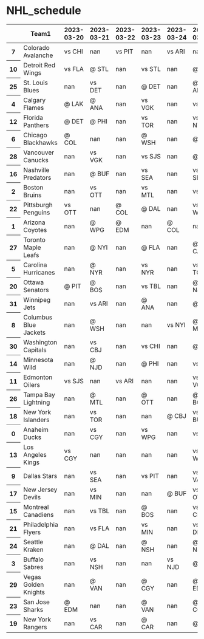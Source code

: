 # NHL_schedule

<style type="text/css">
#T_48f58_row0_col9 {
  background-color: #023858;
  color: #f1f1f1;
}
#T_48f58_row1_col9 {
  background-color: #034f7d;
  color: #f1f1f1;
}
#T_48f58_row2_col9 {
  background-color: #04588a;
  color: #f1f1f1;
}
#T_48f58_row3_col9 {
  background-color: #04639b;
  color: #f1f1f1;
}
#T_48f58_row4_col9 {
  background-color: #056ba7;
  color: #f1f1f1;
}
#T_48f58_row5_col9 {
  background-color: #056caa;
  color: #f1f1f1;
}
#T_48f58_row6_col9 {
  background-color: #056dab;
  color: #f1f1f1;
}
#T_48f58_row7_col9, #T_48f58_row8_col9 {
  background-color: #0a73b2;
  color: #f1f1f1;
}
#T_48f58_row9_col9 {
  background-color: #197db7;
  color: #f1f1f1;
}
#T_48f58_row10_col9 {
  background-color: #2383ba;
  color: #f1f1f1;
}
#T_48f58_row11_col9, #T_48f58_row12_col9 {
  background-color: #2987bc;
  color: #f1f1f1;
}
#T_48f58_row13_col9 {
  background-color: #4295c3;
  color: #f1f1f1;
}
#T_48f58_row14_col9 {
  background-color: #a1bbda;
  color: #000000;
}
#T_48f58_row15_col9 {
  background-color: #b7c5df;
  color: #000000;
}
#T_48f58_row16_col9 {
  background-color: #b9c6e0;
  color: #000000;
}
#T_48f58_row17_col9 {
  background-color: #c5cce3;
  color: #000000;
}
#T_48f58_row18_col9 {
  background-color: #c6cce3;
  color: #000000;
}
#T_48f58_row19_col9 {
  background-color: #cccfe5;
  color: #000000;
}
#T_48f58_row20_col9 {
  background-color: #d2d3e7;
  color: #000000;
}
#T_48f58_row21_col9, #T_48f58_row22_col9 {
  background-color: #d3d4e7;
  color: #000000;
}
#T_48f58_row23_col9, #T_48f58_row24_col9 {
  background-color: #d9d8ea;
  color: #000000;
}
#T_48f58_row25_col9, #T_48f58_row26_col9 {
  background-color: #dddbec;
  color: #000000;
}
#T_48f58_row27_col9 {
  background-color: #e0dded;
  color: #000000;
}
#T_48f58_row28_col9 {
  background-color: #e3e0ee;
  color: #000000;
}
#T_48f58_row29_col9, #T_48f58_row30_col9 {
  background-color: #e7e3f0;
  color: #000000;
}
#T_48f58_row31_col9 {
  background-color: #fff7fb;
  color: #000000;
}
</style>
<table id="T_48f58">
  <thead>
    <tr>
      <th class="blank level0" >&nbsp;</th>
      <th id="T_48f58_level0_col0" class="col_heading level0 col0" >Team1</th>
      <th id="T_48f58_level0_col1" class="col_heading level0 col1" >2023-03-20</th>
      <th id="T_48f58_level0_col2" class="col_heading level0 col2" >2023-03-21</th>
      <th id="T_48f58_level0_col3" class="col_heading level0 col3" >2023-03-22</th>
      <th id="T_48f58_level0_col4" class="col_heading level0 col4" >2023-03-23</th>
      <th id="T_48f58_level0_col5" class="col_heading level0 col5" >2023-03-24</th>
      <th id="T_48f58_level0_col6" class="col_heading level0 col6" >2023-03-25</th>
      <th id="T_48f58_level0_col7" class="col_heading level0 col7" >2023-03-26</th>
      <th id="T_48f58_level0_col8" class="col_heading level0 col8" >game_count</th>
      <th id="T_48f58_level0_col9" class="col_heading level0 col9" >Opponent_Score</th>
    </tr>
  </thead>
  <tbody>
    <tr>
      <th id="T_48f58_level0_row0" class="row_heading level0 row0" >7</th>
      <td id="T_48f58_row0_col0" class="data row0 col0" >Colorado Avalanche</td>
      <td id="T_48f58_row0_col1" class="data row0 col1" >vs CHI</td>
      <td id="T_48f58_row0_col2" class="data row0 col2" >nan</td>
      <td id="T_48f58_row0_col3" class="data row0 col3" >vs PIT</td>
      <td id="T_48f58_row0_col4" class="data row0 col4" >nan</td>
      <td id="T_48f58_row0_col5" class="data row0 col5" >vs ARI</td>
      <td id="T_48f58_row0_col6" class="data row0 col6" >nan</td>
      <td id="T_48f58_row0_col7" class="data row0 col7" >@ ARI</td>
      <td id="T_48f58_row0_col8" class="data row0 col8" >4</td>
      <td id="T_48f58_row0_col9" class="data row0 col9" >2.208420</td>
    </tr>
    <tr>
      <th id="T_48f58_level0_row1" class="row_heading level0 row1" >10</th>
      <td id="T_48f58_row1_col0" class="data row1 col0" >Detroit Red Wings</td>
      <td id="T_48f58_row1_col1" class="data row1 col1" >vs FLA</td>
      <td id="T_48f58_row1_col2" class="data row1 col2" >@ STL</td>
      <td id="T_48f58_row1_col3" class="data row1 col3" >nan</td>
      <td id="T_48f58_row1_col4" class="data row1 col4" >vs STL</td>
      <td id="T_48f58_row1_col5" class="data row1 col5" >nan</td>
      <td id="T_48f58_row1_col6" class="data row1 col6" >@ PHI</td>
      <td id="T_48f58_row1_col7" class="data row1 col7" >nan</td>
      <td id="T_48f58_row1_col8" class="data row1 col8" >4</td>
      <td id="T_48f58_row1_col9" class="data row1 col9" >2.128077</td>
    </tr>
    <tr>
      <th id="T_48f58_level0_row2" class="row_heading level0 row2" >25</th>
      <td id="T_48f58_row2_col0" class="data row2 col0" >St. Louis Blues</td>
      <td id="T_48f58_row2_col1" class="data row2 col1" >nan</td>
      <td id="T_48f58_row2_col2" class="data row2 col2" >vs DET</td>
      <td id="T_48f58_row2_col3" class="data row2 col3" >nan</td>
      <td id="T_48f58_row2_col4" class="data row2 col4" >@ DET</td>
      <td id="T_48f58_row2_col5" class="data row2 col5" >nan</td>
      <td id="T_48f58_row2_col6" class="data row2 col6" >@ ANA</td>
      <td id="T_48f58_row2_col7" class="data row2 col7" >@ LAK</td>
      <td id="T_48f58_row2_col8" class="data row2 col8" >4</td>
      <td id="T_48f58_row2_col9" class="data row2 col9" >2.099427</td>
    </tr>
    <tr>
      <th id="T_48f58_level0_row3" class="row_heading level0 row3" >4</th>
      <td id="T_48f58_row3_col0" class="data row3 col0" >Calgary Flames</td>
      <td id="T_48f58_row3_col1" class="data row3 col1" >@ LAK</td>
      <td id="T_48f58_row3_col2" class="data row3 col2" >@ ANA</td>
      <td id="T_48f58_row3_col3" class="data row3 col3" >nan</td>
      <td id="T_48f58_row3_col4" class="data row3 col4" >vs VGK</td>
      <td id="T_48f58_row3_col5" class="data row3 col5" >nan</td>
      <td id="T_48f58_row3_col6" class="data row3 col6" >vs SJS</td>
      <td id="T_48f58_row3_col7" class="data row3 col7" >nan</td>
      <td id="T_48f58_row3_col8" class="data row3 col8" >4</td>
      <td id="T_48f58_row3_col9" class="data row3 col9" >2.046657</td>
    </tr>
    <tr>
      <th id="T_48f58_level0_row4" class="row_heading level0 row4" >12</th>
      <td id="T_48f58_row4_col0" class="data row4 col0" >Florida Panthers</td>
      <td id="T_48f58_row4_col1" class="data row4 col1" >@ DET</td>
      <td id="T_48f58_row4_col2" class="data row4 col2" >@ PHI</td>
      <td id="T_48f58_row4_col3" class="data row4 col3" >nan</td>
      <td id="T_48f58_row4_col4" class="data row4 col4" >vs TOR</td>
      <td id="T_48f58_row4_col5" class="data row4 col5" >nan</td>
      <td id="T_48f58_row4_col6" class="data row4 col6" >vs NYR</td>
      <td id="T_48f58_row4_col7" class="data row4 col7" >nan</td>
      <td id="T_48f58_row4_col8" class="data row4 col8" >4</td>
      <td id="T_48f58_row4_col9" class="data row4 col9" >2.009676</td>
    </tr>
    <tr>
      <th id="T_48f58_level0_row5" class="row_heading level0 row5" >6</th>
      <td id="T_48f58_row5_col0" class="data row5 col0" >Chicago Blackhawks</td>
      <td id="T_48f58_row5_col1" class="data row5 col1" >@ COL</td>
      <td id="T_48f58_row5_col2" class="data row5 col2" >nan</td>
      <td id="T_48f58_row5_col3" class="data row5 col3" >nan</td>
      <td id="T_48f58_row5_col4" class="data row5 col4" >@ WSH</td>
      <td id="T_48f58_row5_col5" class="data row5 col5" >nan</td>
      <td id="T_48f58_row5_col6" class="data row5 col6" >@ MIN</td>
      <td id="T_48f58_row5_col7" class="data row5 col7" >vs VAN</td>
      <td id="T_48f58_row5_col8" class="data row5 col8" >4</td>
      <td id="T_48f58_row5_col9" class="data row5 col9" >2.000326</td>
    </tr>
    <tr>
      <th id="T_48f58_level0_row6" class="row_heading level0 row6" >28</th>
      <td id="T_48f58_row6_col0" class="data row6 col0" >Vancouver Canucks</td>
      <td id="T_48f58_row6_col1" class="data row6 col1" >nan</td>
      <td id="T_48f58_row6_col2" class="data row6 col2" >vs VGK</td>
      <td id="T_48f58_row6_col3" class="data row6 col3" >nan</td>
      <td id="T_48f58_row6_col4" class="data row6 col4" >vs SJS</td>
      <td id="T_48f58_row6_col5" class="data row6 col5" >nan</td>
      <td id="T_48f58_row6_col6" class="data row6 col6" >@ DAL</td>
      <td id="T_48f58_row6_col7" class="data row6 col7" >@ CHI</td>
      <td id="T_48f58_row6_col8" class="data row6 col8" >4</td>
      <td id="T_48f58_row6_col9" class="data row6 col9" >1.996740</td>
    </tr>
    <tr>
      <th id="T_48f58_level0_row7" class="row_heading level0 row7" >16</th>
      <td id="T_48f58_row7_col0" class="data row7 col0" >Nashville Predators</td>
      <td id="T_48f58_row7_col1" class="data row7 col1" >nan</td>
      <td id="T_48f58_row7_col2" class="data row7 col2" >@ BUF</td>
      <td id="T_48f58_row7_col3" class="data row7 col3" >nan</td>
      <td id="T_48f58_row7_col4" class="data row7 col4" >vs SEA</td>
      <td id="T_48f58_row7_col5" class="data row7 col5" >nan</td>
      <td id="T_48f58_row7_col6" class="data row7 col6" >vs SEA</td>
      <td id="T_48f58_row7_col7" class="data row7 col7" >vs TOR</td>
      <td id="T_48f58_row7_col8" class="data row7 col8" >4</td>
      <td id="T_48f58_row7_col9" class="data row7 col9" >1.970534</td>
    </tr>
    <tr>
      <th id="T_48f58_level0_row8" class="row_heading level0 row8" >2</th>
      <td id="T_48f58_row8_col0" class="data row8 col0" >Boston Bruins</td>
      <td id="T_48f58_row8_col1" class="data row8 col1" >nan</td>
      <td id="T_48f58_row8_col2" class="data row8 col2" >vs OTT</td>
      <td id="T_48f58_row8_col3" class="data row8 col3" >nan</td>
      <td id="T_48f58_row8_col4" class="data row8 col4" >vs MTL</td>
      <td id="T_48f58_row8_col5" class="data row8 col5" >nan</td>
      <td id="T_48f58_row8_col6" class="data row8 col6" >vs TBL</td>
      <td id="T_48f58_row8_col7" class="data row8 col7" >@ CAR</td>
      <td id="T_48f58_row8_col8" class="data row8 col8" >4</td>
      <td id="T_48f58_row8_col9" class="data row8 col9" >1.967977</td>
    </tr>
    <tr>
      <th id="T_48f58_level0_row9" class="row_heading level0 row9" >22</th>
      <td id="T_48f58_row9_col0" class="data row9 col0" >Pittsburgh Penguins</td>
      <td id="T_48f58_row9_col1" class="data row9 col1" >vs OTT</td>
      <td id="T_48f58_row9_col2" class="data row9 col2" >nan</td>
      <td id="T_48f58_row9_col3" class="data row9 col3" >@ COL</td>
      <td id="T_48f58_row9_col4" class="data row9 col4" >@ DAL</td>
      <td id="T_48f58_row9_col5" class="data row9 col5" >nan</td>
      <td id="T_48f58_row9_col6" class="data row9 col6" >vs WSH</td>
      <td id="T_48f58_row9_col7" class="data row9 col7" >nan</td>
      <td id="T_48f58_row9_col8" class="data row9 col8" >4</td>
      <td id="T_48f58_row9_col9" class="data row9 col9" >1.934656</td>
    </tr>
    <tr>
      <th id="T_48f58_level0_row10" class="row_heading level0 row10" >1</th>
      <td id="T_48f58_row10_col0" class="data row10 col0" >Arizona Coyotes</td>
      <td id="T_48f58_row10_col1" class="data row10 col1" >nan</td>
      <td id="T_48f58_row10_col2" class="data row10 col2" >@ WPG</td>
      <td id="T_48f58_row10_col3" class="data row10 col3" >@ EDM</td>
      <td id="T_48f58_row10_col4" class="data row10 col4" >nan</td>
      <td id="T_48f58_row10_col5" class="data row10 col5" >@ COL</td>
      <td id="T_48f58_row10_col6" class="data row10 col6" >nan</td>
      <td id="T_48f58_row10_col7" class="data row10 col7" >vs COL</td>
      <td id="T_48f58_row10_col8" class="data row10 col8" >4</td>
      <td id="T_48f58_row10_col9" class="data row10 col9" >1.914010</td>
    </tr>
    <tr>
      <th id="T_48f58_level0_row11" class="row_heading level0 row11" >27</th>
      <td id="T_48f58_row11_col0" class="data row11 col0" >Toronto Maple Leafs</td>
      <td id="T_48f58_row11_col1" class="data row11 col1" >nan</td>
      <td id="T_48f58_row11_col2" class="data row11 col2" >@ NYI</td>
      <td id="T_48f58_row11_col3" class="data row11 col3" >nan</td>
      <td id="T_48f58_row11_col4" class="data row11 col4" >@ FLA</td>
      <td id="T_48f58_row11_col5" class="data row11 col5" >nan</td>
      <td id="T_48f58_row11_col6" class="data row11 col6" >@ CAR</td>
      <td id="T_48f58_row11_col7" class="data row11 col7" >@ NSH</td>
      <td id="T_48f58_row11_col8" class="data row11 col8" >4</td>
      <td id="T_48f58_row11_col9" class="data row11 col9" >1.899479</td>
    </tr>
    <tr>
      <th id="T_48f58_level0_row12" class="row_heading level0 row12" >5</th>
      <td id="T_48f58_row12_col0" class="data row12 col0" >Carolina Hurricanes</td>
      <td id="T_48f58_row12_col1" class="data row12 col1" >nan</td>
      <td id="T_48f58_row12_col2" class="data row12 col2" >@ NYR</td>
      <td id="T_48f58_row12_col3" class="data row12 col3" >nan</td>
      <td id="T_48f58_row12_col4" class="data row12 col4" >vs NYR</td>
      <td id="T_48f58_row12_col5" class="data row12 col5" >nan</td>
      <td id="T_48f58_row12_col6" class="data row12 col6" >vs TOR</td>
      <td id="T_48f58_row12_col7" class="data row12 col7" >vs BOS</td>
      <td id="T_48f58_row12_col8" class="data row12 col8" >4</td>
      <td id="T_48f58_row12_col9" class="data row12 col9" >1.896976</td>
    </tr>
    <tr>
      <th id="T_48f58_level0_row13" class="row_heading level0 row13" >20</th>
      <td id="T_48f58_row13_col0" class="data row13 col0" >Ottawa Senators</td>
      <td id="T_48f58_row13_col1" class="data row13 col1" >@ PIT</td>
      <td id="T_48f58_row13_col2" class="data row13 col2" >@ BOS</td>
      <td id="T_48f58_row13_col3" class="data row13 col3" >nan</td>
      <td id="T_48f58_row13_col4" class="data row13 col4" >vs TBL</td>
      <td id="T_48f58_row13_col5" class="data row13 col5" >nan</td>
      <td id="T_48f58_row13_col6" class="data row13 col6" >@ NJD</td>
      <td id="T_48f58_row13_col7" class="data row13 col7" >nan</td>
      <td id="T_48f58_row13_col8" class="data row13 col8" >4</td>
      <td id="T_48f58_row13_col9" class="data row13 col9" >1.843226</td>
    </tr>
    <tr>
      <th id="T_48f58_level0_row14" class="row_heading level0 row14" >31</th>
      <td id="T_48f58_row14_col0" class="data row14 col0" >Winnipeg Jets</td>
      <td id="T_48f58_row14_col1" class="data row14 col1" >nan</td>
      <td id="T_48f58_row14_col2" class="data row14 col2" >vs ARI</td>
      <td id="T_48f58_row14_col3" class="data row14 col3" >nan</td>
      <td id="T_48f58_row14_col4" class="data row14 col4" >@ ANA</td>
      <td id="T_48f58_row14_col5" class="data row14 col5" >nan</td>
      <td id="T_48f58_row14_col6" class="data row14 col6" >@ LAK</td>
      <td id="T_48f58_row14_col7" class="data row14 col7" >nan</td>
      <td id="T_48f58_row14_col8" class="data row14 col8" >3</td>
      <td id="T_48f58_row14_col9" class="data row14 col9" >1.654001</td>
    </tr>
    <tr>
      <th id="T_48f58_level0_row15" class="row_heading level0 row15" >8</th>
      <td id="T_48f58_row15_col0" class="data row15 col0" >Columbus Blue Jackets</td>
      <td id="T_48f58_row15_col1" class="data row15 col1" >nan</td>
      <td id="T_48f58_row15_col2" class="data row15 col2" >@ WSH</td>
      <td id="T_48f58_row15_col3" class="data row15 col3" >nan</td>
      <td id="T_48f58_row15_col4" class="data row15 col4" >nan</td>
      <td id="T_48f58_row15_col5" class="data row15 col5" >vs NYI</td>
      <td id="T_48f58_row15_col6" class="data row15 col6" >@ MTL</td>
      <td id="T_48f58_row15_col7" class="data row15 col7" >nan</td>
      <td id="T_48f58_row15_col8" class="data row15 col8" >3</td>
      <td id="T_48f58_row15_col9" class="data row15 col9" >1.596473</td>
    </tr>
    <tr>
      <th id="T_48f58_level0_row16" class="row_heading level0 row16" >30</th>
      <td id="T_48f58_row16_col0" class="data row16 col0" >Washington Capitals</td>
      <td id="T_48f58_row16_col1" class="data row16 col1" >nan</td>
      <td id="T_48f58_row16_col2" class="data row16 col2" >vs CBJ</td>
      <td id="T_48f58_row16_col3" class="data row16 col3" >nan</td>
      <td id="T_48f58_row16_col4" class="data row16 col4" >vs CHI</td>
      <td id="T_48f58_row16_col5" class="data row16 col5" >nan</td>
      <td id="T_48f58_row16_col6" class="data row16 col6" >@ PIT</td>
      <td id="T_48f58_row16_col7" class="data row16 col7" >nan</td>
      <td id="T_48f58_row16_col8" class="data row16 col8" >3</td>
      <td id="T_48f58_row16_col9" class="data row16 col9" >1.590051</td>
    </tr>
    <tr>
      <th id="T_48f58_level0_row17" class="row_heading level0 row17" >14</th>
      <td id="T_48f58_row17_col0" class="data row17 col0" >Minnesota Wild</td>
      <td id="T_48f58_row17_col1" class="data row17 col1" >nan</td>
      <td id="T_48f58_row17_col2" class="data row17 col2" >@ NJD</td>
      <td id="T_48f58_row17_col3" class="data row17 col3" >nan</td>
      <td id="T_48f58_row17_col4" class="data row17 col4" >@ PHI</td>
      <td id="T_48f58_row17_col5" class="data row17 col5" >nan</td>
      <td id="T_48f58_row17_col6" class="data row17 col6" >vs CHI</td>
      <td id="T_48f58_row17_col7" class="data row17 col7" >nan</td>
      <td id="T_48f58_row17_col8" class="data row17 col8" >3</td>
      <td id="T_48f58_row17_col9" class="data row17 col9" >1.558133</td>
    </tr>
    <tr>
      <th id="T_48f58_level0_row18" class="row_heading level0 row18" >11</th>
      <td id="T_48f58_row18_col0" class="data row18 col0" >Edmonton Oilers</td>
      <td id="T_48f58_row18_col1" class="data row18 col1" >vs SJS</td>
      <td id="T_48f58_row18_col2" class="data row18 col2" >nan</td>
      <td id="T_48f58_row18_col3" class="data row18 col3" >vs ARI</td>
      <td id="T_48f58_row18_col4" class="data row18 col4" >nan</td>
      <td id="T_48f58_row18_col5" class="data row18 col5" >nan</td>
      <td id="T_48f58_row18_col6" class="data row18 col6" >vs VGK</td>
      <td id="T_48f58_row18_col7" class="data row18 col7" >nan</td>
      <td id="T_48f58_row18_col8" class="data row18 col8" >3</td>
      <td id="T_48f58_row18_col9" class="data row18 col9" >1.555758</td>
    </tr>
    <tr>
      <th id="T_48f58_level0_row19" class="row_heading level0 row19" >26</th>
      <td id="T_48f58_row19_col0" class="data row19 col0" >Tampa Bay Lightning</td>
      <td id="T_48f58_row19_col1" class="data row19 col1" >nan</td>
      <td id="T_48f58_row19_col2" class="data row19 col2" >@ MTL</td>
      <td id="T_48f58_row19_col3" class="data row19 col3" >nan</td>
      <td id="T_48f58_row19_col4" class="data row19 col4" >@ OTT</td>
      <td id="T_48f58_row19_col5" class="data row19 col5" >nan</td>
      <td id="T_48f58_row19_col6" class="data row19 col6" >@ BOS</td>
      <td id="T_48f58_row19_col7" class="data row19 col7" >nan</td>
      <td id="T_48f58_row19_col8" class="data row19 col8" >3</td>
      <td id="T_48f58_row19_col9" class="data row19 col9" >1.538874</td>
    </tr>
    <tr>
      <th id="T_48f58_level0_row20" class="row_heading level0 row20" >18</th>
      <td id="T_48f58_row20_col0" class="data row20 col0" >New York Islanders</td>
      <td id="T_48f58_row20_col1" class="data row20 col1" >nan</td>
      <td id="T_48f58_row20_col2" class="data row20 col2" >vs TOR</td>
      <td id="T_48f58_row20_col3" class="data row20 col3" >nan</td>
      <td id="T_48f58_row20_col4" class="data row20 col4" >nan</td>
      <td id="T_48f58_row20_col5" class="data row20 col5" >@ CBJ</td>
      <td id="T_48f58_row20_col6" class="data row20 col6" >vs BUF</td>
      <td id="T_48f58_row20_col7" class="data row20 col7" >nan</td>
      <td id="T_48f58_row20_col8" class="data row20 col8" >3</td>
      <td id="T_48f58_row20_col9" class="data row20 col9" >1.517723</td>
    </tr>
    <tr>
      <th id="T_48f58_level0_row21" class="row_heading level0 row21" >0</th>
      <td id="T_48f58_row21_col0" class="data row21 col0" >Anaheim Ducks</td>
      <td id="T_48f58_row21_col1" class="data row21 col1" >nan</td>
      <td id="T_48f58_row21_col2" class="data row21 col2" >vs CGY</td>
      <td id="T_48f58_row21_col3" class="data row21 col3" >nan</td>
      <td id="T_48f58_row21_col4" class="data row21 col4" >vs WPG</td>
      <td id="T_48f58_row21_col5" class="data row21 col5" >nan</td>
      <td id="T_48f58_row21_col6" class="data row21 col6" >vs STL</td>
      <td id="T_48f58_row21_col7" class="data row21 col7" >nan</td>
      <td id="T_48f58_row21_col8" class="data row21 col8" >3</td>
      <td id="T_48f58_row21_col9" class="data row21 col9" >1.516239</td>
    </tr>
    <tr>
      <th id="T_48f58_level0_row22" class="row_heading level0 row22" >13</th>
      <td id="T_48f58_row22_col0" class="data row22 col0" >Los Angeles Kings</td>
      <td id="T_48f58_row22_col1" class="data row22 col1" >vs CGY</td>
      <td id="T_48f58_row22_col2" class="data row22 col2" >nan</td>
      <td id="T_48f58_row22_col3" class="data row22 col3" >nan</td>
      <td id="T_48f58_row22_col4" class="data row22 col4" >nan</td>
      <td id="T_48f58_row22_col5" class="data row22 col5" >nan</td>
      <td id="T_48f58_row22_col6" class="data row22 col6" >vs WPG</td>
      <td id="T_48f58_row22_col7" class="data row22 col7" >vs STL</td>
      <td id="T_48f58_row22_col8" class="data row22 col8" >3</td>
      <td id="T_48f58_row22_col9" class="data row22 col9" >1.516239</td>
    </tr>
    <tr>
      <th id="T_48f58_level0_row23" class="row_heading level0 row23" >9</th>
      <td id="T_48f58_row23_col0" class="data row23 col0" >Dallas Stars</td>
      <td id="T_48f58_row23_col1" class="data row23 col1" >nan</td>
      <td id="T_48f58_row23_col2" class="data row23 col2" >vs SEA</td>
      <td id="T_48f58_row23_col3" class="data row23 col3" >nan</td>
      <td id="T_48f58_row23_col4" class="data row23 col4" >vs PIT</td>
      <td id="T_48f58_row23_col5" class="data row23 col5" >nan</td>
      <td id="T_48f58_row23_col6" class="data row23 col6" >vs VAN</td>
      <td id="T_48f58_row23_col7" class="data row23 col7" >nan</td>
      <td id="T_48f58_row23_col8" class="data row23 col8" >3</td>
      <td id="T_48f58_row23_col9" class="data row23 col9" >1.493789</td>
    </tr>
    <tr>
      <th id="T_48f58_level0_row24" class="row_heading level0 row24" >17</th>
      <td id="T_48f58_row24_col0" class="data row24 col0" >New Jersey Devils</td>
      <td id="T_48f58_row24_col1" class="data row24 col1" >nan</td>
      <td id="T_48f58_row24_col2" class="data row24 col2" >vs MIN</td>
      <td id="T_48f58_row24_col3" class="data row24 col3" >nan</td>
      <td id="T_48f58_row24_col4" class="data row24 col4" >nan</td>
      <td id="T_48f58_row24_col5" class="data row24 col5" >@ BUF</td>
      <td id="T_48f58_row24_col6" class="data row24 col6" >vs OTT</td>
      <td id="T_48f58_row24_col7" class="data row24 col7" >nan</td>
      <td id="T_48f58_row24_col8" class="data row24 col8" >3</td>
      <td id="T_48f58_row24_col9" class="data row24 col9" >1.493624</td>
    </tr>
    <tr>
      <th id="T_48f58_level0_row25" class="row_heading level0 row25" >15</th>
      <td id="T_48f58_row25_col0" class="data row25 col0" >Montreal Canadiens</td>
      <td id="T_48f58_row25_col1" class="data row25 col1" >nan</td>
      <td id="T_48f58_row25_col2" class="data row25 col2" >vs TBL</td>
      <td id="T_48f58_row25_col3" class="data row25 col3" >nan</td>
      <td id="T_48f58_row25_col4" class="data row25 col4" >@ BOS</td>
      <td id="T_48f58_row25_col5" class="data row25 col5" >nan</td>
      <td id="T_48f58_row25_col6" class="data row25 col6" >vs CBJ</td>
      <td id="T_48f58_row25_col7" class="data row25 col7" >nan</td>
      <td id="T_48f58_row25_col8" class="data row25 col8" >3</td>
      <td id="T_48f58_row25_col9" class="data row25 col9" >1.475881</td>
    </tr>
    <tr>
      <th id="T_48f58_level0_row26" class="row_heading level0 row26" >21</th>
      <td id="T_48f58_row26_col0" class="data row26 col0" >Philadelphia Flyers</td>
      <td id="T_48f58_row26_col1" class="data row26 col1" >nan</td>
      <td id="T_48f58_row26_col2" class="data row26 col2" >vs FLA</td>
      <td id="T_48f58_row26_col3" class="data row26 col3" >nan</td>
      <td id="T_48f58_row26_col4" class="data row26 col4" >vs MIN</td>
      <td id="T_48f58_row26_col5" class="data row26 col5" >nan</td>
      <td id="T_48f58_row26_col6" class="data row26 col6" >vs DET</td>
      <td id="T_48f58_row26_col7" class="data row26 col7" >nan</td>
      <td id="T_48f58_row26_col8" class="data row26 col8" >3</td>
      <td id="T_48f58_row26_col9" class="data row26 col9" >1.474437</td>
    </tr>
    <tr>
      <th id="T_48f58_level0_row27" class="row_heading level0 row27" >24</th>
      <td id="T_48f58_row27_col0" class="data row27 col0" >Seattle Kraken</td>
      <td id="T_48f58_row27_col1" class="data row27 col1" >nan</td>
      <td id="T_48f58_row27_col2" class="data row27 col2" >@ DAL</td>
      <td id="T_48f58_row27_col3" class="data row27 col3" >nan</td>
      <td id="T_48f58_row27_col4" class="data row27 col4" >@ NSH</td>
      <td id="T_48f58_row27_col5" class="data row27 col5" >nan</td>
      <td id="T_48f58_row27_col6" class="data row27 col6" >@ NSH</td>
      <td id="T_48f58_row27_col7" class="data row27 col7" >nan</td>
      <td id="T_48f58_row27_col8" class="data row27 col8" >3</td>
      <td id="T_48f58_row27_col9" class="data row27 col9" >1.466429</td>
    </tr>
    <tr>
      <th id="T_48f58_level0_row28" class="row_heading level0 row28" >3</th>
      <td id="T_48f58_row28_col0" class="data row28 col0" >Buffalo Sabres</td>
      <td id="T_48f58_row28_col1" class="data row28 col1" >nan</td>
      <td id="T_48f58_row28_col2" class="data row28 col2" >vs NSH</td>
      <td id="T_48f58_row28_col3" class="data row28 col3" >nan</td>
      <td id="T_48f58_row28_col4" class="data row28 col4" >nan</td>
      <td id="T_48f58_row28_col5" class="data row28 col5" >vs NJD</td>
      <td id="T_48f58_row28_col6" class="data row28 col6" >@ NYI</td>
      <td id="T_48f58_row28_col7" class="data row28 col7" >nan</td>
      <td id="T_48f58_row28_col8" class="data row28 col8" >3</td>
      <td id="T_48f58_row28_col9" class="data row28 col9" >1.451078</td>
    </tr>
    <tr>
      <th id="T_48f58_level0_row29" class="row_heading level0 row29" >29</th>
      <td id="T_48f58_row29_col0" class="data row29 col0" >Vegas Golden Knights</td>
      <td id="T_48f58_row29_col1" class="data row29 col1" >nan</td>
      <td id="T_48f58_row29_col2" class="data row29 col2" >@ VAN</td>
      <td id="T_48f58_row29_col3" class="data row29 col3" >nan</td>
      <td id="T_48f58_row29_col4" class="data row29 col4" >@ CGY</td>
      <td id="T_48f58_row29_col5" class="data row29 col5" >nan</td>
      <td id="T_48f58_row29_col6" class="data row29 col6" >@ EDM</td>
      <td id="T_48f58_row29_col7" class="data row29 col7" >nan</td>
      <td id="T_48f58_row29_col8" class="data row29 col8" >3</td>
      <td id="T_48f58_row29_col9" class="data row29 col9" >1.437918</td>
    </tr>
    <tr>
      <th id="T_48f58_level0_row30" class="row_heading level0 row30" >23</th>
      <td id="T_48f58_row30_col0" class="data row30 col0" >San Jose Sharks</td>
      <td id="T_48f58_row30_col1" class="data row30 col1" >@ EDM</td>
      <td id="T_48f58_row30_col2" class="data row30 col2" >nan</td>
      <td id="T_48f58_row30_col3" class="data row30 col3" >nan</td>
      <td id="T_48f58_row30_col4" class="data row30 col4" >@ VAN</td>
      <td id="T_48f58_row30_col5" class="data row30 col5" >nan</td>
      <td id="T_48f58_row30_col6" class="data row30 col6" >@ CGY</td>
      <td id="T_48f58_row30_col7" class="data row30 col7" >nan</td>
      <td id="T_48f58_row30_col8" class="data row30 col8" >3</td>
      <td id="T_48f58_row30_col9" class="data row30 col9" >1.437918</td>
    </tr>
    <tr>
      <th id="T_48f58_level0_row31" class="row_heading level0 row31" >19</th>
      <td id="T_48f58_row31_col0" class="data row31 col0" >New York Rangers</td>
      <td id="T_48f58_row31_col1" class="data row31 col1" >nan</td>
      <td id="T_48f58_row31_col2" class="data row31 col2" >vs CAR</td>
      <td id="T_48f58_row31_col3" class="data row31 col3" >nan</td>
      <td id="T_48f58_row31_col4" class="data row31 col4" >@ CAR</td>
      <td id="T_48f58_row31_col5" class="data row31 col5" >nan</td>
      <td id="T_48f58_row31_col6" class="data row31 col6" >@ FLA</td>
      <td id="T_48f58_row31_col7" class="data row31 col7" >nan</td>
      <td id="T_48f58_row31_col8" class="data row31 col8" >3</td>
      <td id="T_48f58_row31_col9" class="data row31 col9" >1.300559</td>
    </tr>
  </tbody>
</table>
